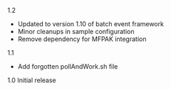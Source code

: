 1.2
* Updated to version 1.10 of batch event framework
* Minor cleanups in sample configuration
* Remove dependency for MFPAK integration

1.1
* Add forgotten pollAndWork.sh file

1.0
Initial release
